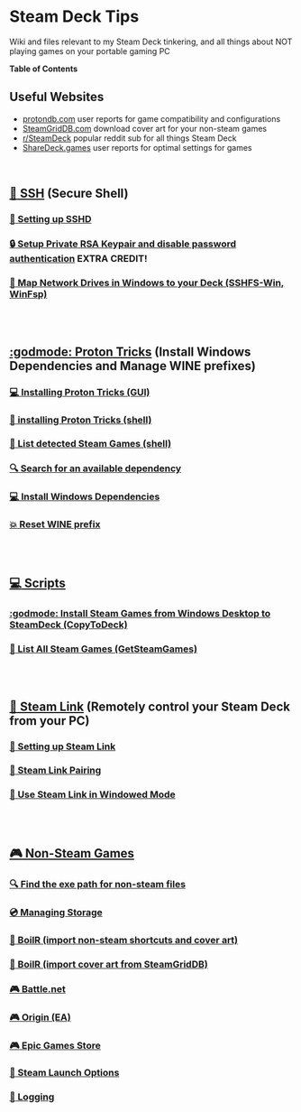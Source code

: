 # Steam Deck Tips
Wiki and files relevant to my Steam Deck tinkering, and all things about NOT playing games on your portable gaming PC

**Table of Contents**

## Useful Websites
- [protondb.com](https://www.protondb.com/) user reports for game compatibility and configurations
- [SteamGridDB.com](https://www.steamgriddb.com/) download cover art for your non-steam games
- [r/SteamDeck](https://www.reddit.com/r/SteamDeck/) popular reddit sub for all things Steam Deck
- [ShareDeck.games](https://sharedeck.games/) user reports for optimal settings for games

<BR>

## [:penguin: SSH](/wiki/ssh.md) (Secure Shell)

<!-- ### [:penguin: Setting up SSHD](/wiki/ssh.md#user-content-setting-up-sshd) -->

### [:penguin: Setting up SSHD](/wiki/ssh.md#user-content-setting-up-sshd-anchor)

<!-- ### [:lock: Setup Private RSA Keypair and disable password authentication](/wiki/ssh.md#user-content-setup-private-rsa-keypair-and-disable-password-authentication) EXTRA CREDIT! -->

### [:lock: Setup Private RSA Keypair and disable password authentication](/wiki/ssh.md#user-content-setup-pubkey-auth-anchor) EXTRA CREDIT!

### [:penguin: Map Network Drives in Windows to your Deck (SSHFS-Win, WinFsp)](/wiki/ssh.md#user-content-map-network-drive-anchor)

<BR><BR>

## [:godmode: Proton Tricks](/wiki/protontricks.md) (Install Windows Dependencies and Manage WINE prefixes)

### [:computer: Installing Proton Tricks (GUI)](/wiki/protontricks.md#user-content-installing-proton-tricks-gui-anchor)

### [:penguin: installing Proton Tricks (shell)](/wiki/protontricks.md#user-content-installing-proton-tricks-shell-anchor)

### [:scroll: List detected Steam Games (shell)](/wiki/protontricks.md#user-content-list-detected-steam-games-anchor)

### [:mag: Search for an available dependency](/wiki/protontricks.md#user-content-search-for-dependency-anchor)

### [:computer: Install Windows Dependencies](/wiki/protontricks.md#user-content-install-windows-dependencies-anchor)

### [:boom: Reset WINE prefix](/wiki/protontricks.md#user-content-reset-wine-prefix-anchor)

<BR><BR>

## [ :computer: Scripts](/wiki/scripts.md)

### [ :godmode: Install Steam Games from Windows Desktop to SteamDeck (CopyToDeck) ](/wiki/scripts.md#user-content-copy-to-deck-anchor)

### [ :book: List All Steam Games (GetSteamGames) ](/wiki/scripts.md#user-content-get-steam-games-anchor)


<BR><BR>

## [:wrench: Steam Link](/wiki/steam-link.md) (Remotely control your Steam Deck from your PC)

### [ :hammer: Setting up Steam Link](/wiki/steam-link.md#user-content-setting-up-steamlink-anchor)

### [ :hammer: Steam Link Pairing](/wiki/steam-link.md#user-content-steamlink-pairing-anchor)

### [ :hammer: Use Steam Link in Windowed Mode](/wiki/steam-link.md#user-content-steamlink-windowed-mode-anchor)


<BR><BR>

## [ :video_game: Non-Steam Games](/wiki/non-steam-games.md)

### [:mag: Find the exe path for non-steam files](/wiki/non-steam-games.md#user-content-find-exe-anchor)

### [:cd: Managing Storage](/wiki/non-steam-games.md#user-content-managing-storage-anchor)

### [:hammer: BoilR (import non-steam shortcuts and cover art)](/wiki/non-steam-games.md#user-content-boilr-install-anchor)

### [:hammer: BoilR (import cover art from SteamGridDB)](/wiki/non-steam-games.md#user-content-boilr-steamgriddb-anchor)

### [:video_game: Battle.net](/wiki/non-steam-games.md#user-content-battlenet-anchor)

### [:video_game: Origin (EA)](/wiki/non-steam-games.md#user-content-origin-anchor)

### [:video_game: Epic Games Store](/wiki/non-steam-games.md#user-content-epic-games-anchor)

### [:wrench: Steam Launch Options](/wiki/non-steam-games.md#user-content-steam-launch-options-anchor) 

### [:wrench: Logging](/wiki/non-steam-games.md#user-content-logging-anchor) 

